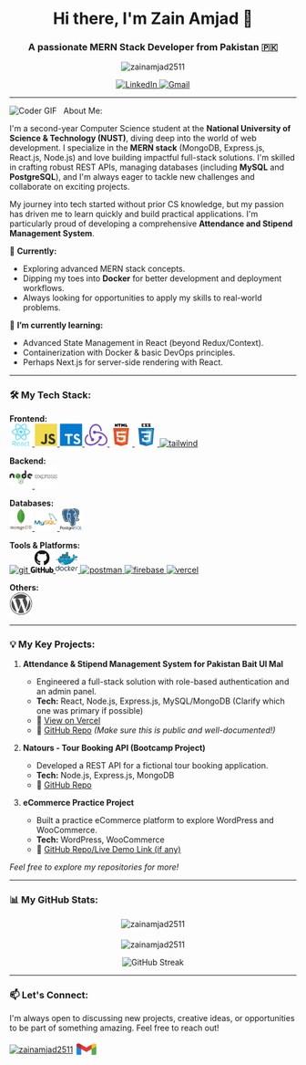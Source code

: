 <h1 align="center">Hi there, I'm Zain Amjad 👋</h1>
<h3 align="center">A passionate MERN Stack Developer from Pakistan 🇵🇰</h3>

<p align="center">
  <img src="https://komarev.com/ghpvc/?username=zainamjad2511&label=Profile%20Views&color=0e75b6&style=flat" alt="zainamjad2511" />
</p>

<p align="center">
  <a href="https://linkedin.com/in/zainamjad2511" target="_blank">
    <img src="https://img.shields.io/badge/LinkedIn-0077B5?style=for-the-badge&logo=linkedin&logoColor=white" alt="LinkedIn"/>
  </a>
  <a href="mailto:zainamjad2511@gmail.com">
    <img src="https://img.shields.io/badge/Gmail-D14836?style=for-the-badge&logo=gmail&logoColor=white" alt="Gmail"/>
  </a>
</p>

---

<p align="left"> <img src="https://media.giphy.com/media/v1.Y2lkPTc5MGI3NjExZHBhZ3Znb3RjOWx6cnFsbDEzNGp0cWliN3ZlZmRxcmU1bGh0d3h6eSZlcD12MV9pbnRlcm5hbF9naWZfYnlfaWQmY3Q9Zw/iY8qF3hS3GMZq/giphy.gif" alt="Coder GIF" width="40px"/>   About Me: </p>

I'm a second-year Computer Science student at the **National University of Science & Technology (NUST)**, diving deep into the world of web development. I specialize in the **MERN stack** (MongoDB, Express.js, React.js, Node.js) and love building impactful full-stack solutions. I'm skilled in crafting robust REST APIs, managing databases (including **MySQL** and **PostgreSQL**), and I'm always eager to tackle new challenges and collaborate on exciting projects.

My journey into tech started without prior CS knowledge, but my passion has driven me to learn quickly and build practical applications. I'm particularly proud of developing a comprehensive **Attendance and Stipend Management System**.

🚀 **Currently:**
*   Exploring advanced MERN stack concepts.
*   Dipping my toes into **Docker** for better development and deployment workflows.
*   Always looking for opportunities to apply my skills to real-world problems.

🌱 **I’m currently learning:**
*   Advanced State Management in React (beyond Redux/Context).
*   Containerization with Docker & basic DevOps principles.
*   Perhaps Next.js for server-side rendering with React.

---

<h3 align="left">🛠 My Tech Stack:</h3>
<p align="left">
  <strong>Frontend:</strong><br/>
  <a href="https://reactjs.org/" target="_blank" rel="noreferrer"> <img src="https://raw.githubusercontent.com/devicons/devicon/master/icons/react/react-original-wordmark.svg" alt="react" width="40" height="40"/> </a>
  <a href="https://developer.mozilla.org/en-US/docs/Web/JavaScript" target="_blank" rel="noreferrer"> <img src="https://raw.githubusercontent.com/devicons/devicon/master/icons/javascript/javascript-original.svg" alt="javascript" width="40" height="40"/> </a>
  <a href="https://www.typescriptlang.org/" target="_blank" rel="noreferrer"> <img src="https://raw.githubusercontent.com/devicons/devicon/master/icons/typescript/typescript-original.svg" alt="typescript" width="40" height="40"/> </a> <!-- Added TypeScript as it's often a next step -->
  <a href="https://redux.js.org" target="_blank" rel="noreferrer"> <img src="https://raw.githubusercontent.com/devicons/devicon/master/icons/redux/redux-original.svg" alt="redux" width="40" height="40"/> </a>
  <a href="https://www.w3.org/html/" target="_blank" rel="noreferrer"> <img src="https://raw.githubusercontent.com/devicons/devicon/master/icons/html5/html5-original-wordmark.svg" alt="html5" width="40" height="40"/> </a>
  <a href="https://www.w3schools.com/css/" target="_blank" rel="noreferrer"> <img src="https://raw.githubusercontent.com/devicons/devicon/master/icons/css3/css3-original-wordmark.svg" alt="css3" width="40" height="40"/> </a>
  <a href="https://tailwindcss.com/" target="_blank" rel="noreferrer"> <img src="https://www.vectorlogo.zone/logos/tailwindcss/tailwindcss-icon.svg" alt="tailwind" width="40" height="40"/> </a> <!-- Suggesting Tailwind as it's popular -->
</p>
<p align="left">
  <strong>Backend:</strong><br/>
  <a href="https://nodejs.org" target="_blank" rel="noreferrer"> <img src="https://raw.githubusercontent.com/devicons/devicon/master/icons/nodejs/nodejs-original-wordmark.svg" alt="nodejs" width="40" height="40"/> </a>
  <a href="https://expressjs.com" target="_blank" rel="noreferrer"> <img src="https://raw.githubusercontent.com/devicons/devicon/master/icons/express/express-original-wordmark.svg" alt="express" width="40" height="40"/> </a>
</p>
<p align="left">
  <strong>Databases:</strong><br/>
  <a href="https://www.mongodb.com/" target="_blank" rel="noreferrer"> <img src="https://raw.githubusercontent.com/devicons/devicon/master/icons/mongodb/mongodb-original-wordmark.svg" alt="mongodb" width="40" height="40"/> </a>
  <a href="https://www.mysql.com/" target="_blank" rel="noreferrer"> <img src="https://raw.githubusercontent.com/devicons/devicon/master/icons/mysql/mysql-original-wordmark.svg" alt="mysql" width="40" height="40"/> </a>
  <a href="https://www.postgresql.org" target="_blank" rel="noreferrer"> <img src="https://raw.githubusercontent.com/devicons/devicon/master/icons/postgresql/postgresql-original-wordmark.svg" alt="postgresql" width="40" height="40"/> </a>
</p>
<p align="left">
  <strong>Tools & Platforms:</strong><br/>
  <a href="https://git-scm.com/" target="_blank" rel="noreferrer"> <img src="https://www.vectorlogo.zone/logos/git-scm/git-scm-icon.svg" alt="git" width="40" height="40"/> </a>
  <a href="https://github.com/" target="_blank" rel="noreferrer"> <img src="https://raw.githubusercontent.com/devicons/devicon/master/icons/github/github-original-wordmark.svg" alt="github" width="40" height="40"/> </a>
  <a href="https://www.docker.com/" target="_blank" rel="noreferrer"> <img src="https://raw.githubusercontent.com/devicons/devicon/master/icons/docker/docker-original-wordmark.svg" alt="docker" width="40" height="40"/> </a> <!-- Adding Docker as discussed -->
  <a href="https://www.postman.com/" target="_blank" rel="noreferrer"> <img src="https://www.vectorlogo.zone/logos/getpostman/getpostman-icon.svg" alt="postman" width="40" height="40"/> </a>
  <a href="https://firebase.google.com/" target="_blank" rel="noreferrer"> <img src="https://www.vectorlogo.zone/logos/firebase/firebase-icon.svg" alt="firebase" width="40" height="40"/> </a>
  <a href="https://vercel.com/" target="_blank" rel="noreferrer"> <img src="https://www.vectorlogo.zone/logos/vercel/vercel-icon.svg" alt="vercel" width="40" height="40"/> </a> <!-- Vercel for deployment -->
</p>
<p align="left">
  <strong>Others:</strong><br/>
  <a href="https://wordpress.org/" target="_blank" rel="noreferrer"> <img src="https://raw.githubusercontent.com/devicons/devicon/master/icons/wordpress/wordpress-plain.svg" alt="wordpress" width="40" height="40"/> </a>
  <!-- Add any other relevant skills here -->
</p>

---

<h3 align="left">💡 My Key Projects:</h3>

<!--
    For each project, consider adding:
    - A catchy title
    - A brief 1-2 line description
    - Key technologies used (can use small badges here too!)
    - Link to the repository
    - Link to a live demo (if available - like your Vercel deployment)
-->

1.  **Attendance & Stipend Management System for Pakistan Bait Ul Mal**
    *   Engineered a full-stack solution with role-based authentication and an admin panel.
    *   **Tech:** React, Node.js, Express.js, MySQL/MongoDB (Clarify which one was primary if possible)
    *   🔗 [View on Vercel](https://attendance-stipend.vercel.app/)
    *   🔗 [GitHub Repo](YOUR_REPO_LINK_HERE) *(Make sure this is public and well-documented!)*

2.  **Natours - Tour Booking API (Bootcamp Project)**
    *   Developed a REST API for a fictional tour booking application.
    *   **Tech:** Node.js, Express.js, MongoDB
    *   🔗 [GitHub Repo](YOUR_REPO_LINK_HERE)

3.  **eCommerce Practice Project**
    *   Built a practice eCommerce platform to explore WordPress and WooCommerce.
    *   **Tech:** WordPress, WooCommerce
    *   🔗 [GitHub Repo/Live Demo Link (if any)](YOUR_REPO_LINK_HERE)

*Feel free to explore my repositories for more!*

---

<h3 align="left">📊 My GitHub Stats:</h3>
<p align="center">
  <img align="center" src="https://github-readme-stats.vercel.app/api?username=zainamjad2511&show_icons=true&locale=en&theme=radical" alt="zainamjad2511" />
  <br/><br/>
  <img align="center" src="https://github-readme-stats.vercel.app/api/top-langs?username=zainamjad2511&show_icons=true&locale=en&layout=compact&theme=radical" alt="zainamjad2511" />
</p>
<p align="center">
  <img src="https://github-readme-streak-stats.herokuapp.com/?user=zainamjad2511&theme=radical" alt="GitHub Streak" />
</p>

---

<h3 align="left">📫 Let's Connect:</h3>
<p align="left">
I'm always open to discussing new projects, creative ideas, or opportunities to be part of something amazing. Feel free to reach out!
</p>
<p align="left">
  <a href="https://linkedin.com/in/zainamjad2511" target="_blank"><img align="center" src="https://raw.githubusercontent.com/rahuldkjain/github-profile-readme-generator/master/src/images/icons/Social/linked-in-alt.svg" alt="zainamjad2511" height="30" width="40" /></a>
  <a href="mailto:zainamjad2511@gmail.com" target="_blank"><img align="center" src="https://raw.githubusercontent.com/rahuldkjain/github-profile-readme-generator/master/src/images/icons/Social/gmail.svg" alt="zainamjad2511" height="30" width="40" /></a>
  <!-- You can add other links like Twitter, a personal portfolio website if you make one, etc. -->
</p>

<!-- Optional: Add a fun footer image or quote -->
<!--
<p align="center">
  <img src="YOUR_FAVORITE_CODING_MEME_OR_BANNER_URL_HERE" alt="Funny Coder Meme" width="500px">
</p>
-->
